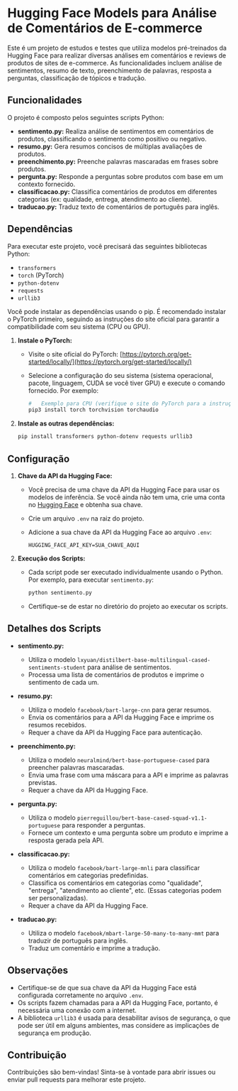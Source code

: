 #   Hugging Face Models para Análise de Comentários de E-commerce

Este é um projeto de estudos e testes que utiliza modelos pré-treinados da Hugging Face para realizar diversas análises em comentários e reviews de produtos de sites de e-commerce. As funcionalidades incluem análise de sentimentos, resumo de texto, preenchimento de palavras, resposta a perguntas, classificação de tópicos e tradução.

##   Funcionalidades

O projeto é composto pelos seguintes scripts Python:

* **sentimento.py:** Realiza análise de sentimentos em comentários de produtos, classificando o sentimento como positivo ou negativo.
* **resumo.py:** Gera resumos concisos de múltiplas avaliações de produtos.
* **preenchimento.py:** Preenche palavras mascaradas em frases sobre produtos.
* **pergunta.py:** Responde a perguntas sobre produtos com base em um contexto fornecido.
* **classificacao.py:** Classifica comentários de produtos em diferentes categorias (ex: qualidade, entrega, atendimento ao cliente).
* **traducao.py:** Traduz texto de comentários de português para inglês.

##   Dependências

Para executar este projeto, você precisará das seguintes bibliotecas Python:

* `transformers`
* `torch` (PyTorch)
* `python-dotenv`
* `requests`
* `urllib3`

Você pode instalar as dependências usando o pip. É recomendado instalar o PyTorch primeiro, seguindo as instruções do site oficial para garantir a compatibilidade com seu sistema (CPU ou GPU).

1.  **Instale o PyTorch:**

    * Visite o site oficial do PyTorch: [https://pytorch.org/get-started/locally/](https://pytorch.org/get-started/locally/)
    * Selecione a configuração do seu sistema (sistema operacional, pacote, linguagem, CUDA se você tiver GPU) e execute o comando fornecido. Por exemplo:

        ```bash
        #   Exemplo para CPU (verifique o site do PyTorch para a instrução correta)
        pip3 install torch torchvision torchaudio
        ```

2.  **Instale as outras dependências:**

    ```bash
    pip install transformers python-dotenv requests urllib3
    ```

##   Configuração

1.  **Chave da API da Hugging Face:**

    * Você precisa de uma chave da API da Hugging Face para usar os modelos de inferência. Se você ainda não tem uma, crie uma conta no [Hugging Face](https://huggingface.co/) e obtenha sua chave.
    * Crie um arquivo `.env` na raiz do projeto.
    * Adicione a sua chave da API da Hugging Face ao arquivo `.env`:

        ```
        HUGGING_FACE_API_KEY=SUA_CHAVE_AQUI
        ```

2.  **Execução dos Scripts:**

    * Cada script pode ser executado individualmente usando o Python. Por exemplo, para executar `sentimento.py`:

        ```bash
        python sentimento.py
        ```

    * Certifique-se de estar no diretório do projeto ao executar os scripts.

##   Detalhes dos Scripts

* **sentimento.py:**

    * Utiliza o modelo `lxyuan/distilbert-base-multilingual-cased-sentiments-student` para análise de sentimentos.
    * Processa uma lista de comentários de produtos e imprime o sentimento de cada um.

* **resumo.py:**

    * Utiliza o modelo `facebook/bart-large-cnn` para gerar resumos.
    * Envia os comentários para a API da Hugging Face e imprime os resumos recebidos.
    * Requer a chave da API da Hugging Face para autenticação.

* **preenchimento.py:**

    * Utiliza o modelo `neuralmind/bert-base-portuguese-cased` para preencher palavras mascaradas.
    * Envia uma frase com uma máscara para a API e imprime as palavras previstas.
    * Requer a chave da API da Hugging Face.

* **pergunta.py:**

    * Utiliza o modelo `pierreguillou/bert-base-cased-squad-v1.1-portuguese` para responder a perguntas.
    * Fornece um contexto e uma pergunta sobre um produto e imprime a resposta gerada pela API.

* **classificacao.py:**

    * Utiliza o modelo `facebook/bart-large-mnli` para classificar comentários em categorias predefinidas.
    * Classifica os comentários em categorias como "qualidade", "entrega", "atendimento ao cliente", etc. (Essas categorias podem ser personalizadas).
    * Requer a chave da API da Hugging Face.

* **traducao.py:**

    * Utiliza o modelo `facebook/mbart-large-50-many-to-many-mmt` para traduzir de português para inglês.
    * Traduz um comentário e imprime a tradução.

##   Observações

* Certifique-se de que sua chave da API da Hugging Face está configurada corretamente no arquivo `.env`.
* Os scripts fazem chamadas para a API da Hugging Face, portanto, é necessária uma conexão com a internet.
* A biblioteca `urllib3` é usada para desabilitar avisos de segurança, o que pode ser útil em alguns ambientes, mas considere as implicações de segurança em produção.

##   Contribuição

Contribuições são bem-vindas! Sinta-se à vontade para abrir issues ou enviar pull requests para melhorar este projeto.
